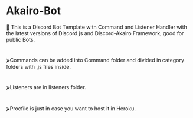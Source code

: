 # Akairo-Bot
💜 This is a Discord Bot Template with Command and Listener Handler with the latest versions of Discord.js and Discord-Akairo Framework, good for public Bots.
#
#
⮚Commands can be added into Command folder and divided in category folders with .js files inside.
#
#
⮚Listeners are in listeners folder.
#
#
⮚Procfile is just in case you want to host it in Heroku.
